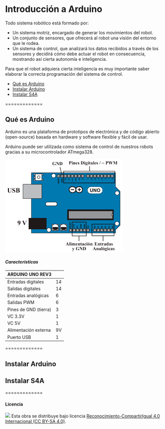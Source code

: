 # Introducción a Arduino

Todo sistema robótico está formado por:
- Un sistema motriz, encargado de generar los movimientos del robot.
- Un conjunto de sensores, que ofrecerá al robot una visión del entorno que le rodea.
- Un sistema de control, que analizará los datos recibidos a través de los sensores y decidirá cómo debe actuar el robot en consecuencia, mostrando así cierta autonomía e inteligencia.

Para que el robot adquiera cierta inteligencia es muy importante saber elaborar la correcta programación del sistema de control.

- [Qué es Arduino](#qué-es-arduino)
- [Instalar Arduino](#instalar-arduino)
- [Instalar S4A](#resistencias)




=============



## Qué es Arduino

Arduino es una plataforma de prototipos de electrónica y de código abierto (open-source) basada en hardware y software flexible y fácil de usar. 

Arduino puede ser utilizada como sistema de control de nuestros robots gracias a su microcontrolador ATmega328.

![Arduino UNO Rev1](imagenes/arduino-uno.png)

#### *Características*

| ARDUINO UNO REV3          |           |
| ------------------------- | --------- |
| Entradas digitales        | 14        |
| Salidas digitales         | 14        |
| Entradas analógicas       | 6         |
| Salidas PWM       		| 6         |
| Pines de GND (tierra)     | 3         |
| VC 3.3V                   | 1         |
| VC 5V                     | 1         |
| Alimentación externa      | 9V        |
| Puerto USB                | 1         |



=============





## Instalar Arduino
## Instalar S4A



=============



#### Licencia

<img src="http://i.creativecommons.org/l/by-sa/4.0/88x31.png" /> Esta obra se distribuye bajo licencia [Reconocimiento-CompartirIgual 4.0 Internacional (CC BY-SA 4.0)](https://creativecommons.org/licenses/by-sa/4.0/deed.es_ES).
